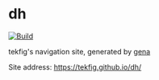 # dh

[![Build](https://github.com/tekfig/dh/actions/workflows/generate.yml/badge.svg)](https://github.com/tekfig/dh/actions/workflows/generate.yml)

tekfig's navigation site, generated by [gena](https://github.com/x1ah/gena)

Site address: https://tekfig.github.io/dh/
